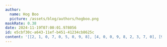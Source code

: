 ```yaml
---
author:
  name: Hog Boo
  picture: /assets/blog/authors/hogboo.png
maskRate: 0.38
date: 2024-11-19T07:00:01.978056
id: e5cbf30c-a643-11ef-b451-41234cb8625c
content: '[[2, 1, 0, 7, 0, 5, 0, 9, 8], [4, 0, 0, 9, 8, 2, 3, 7, 0], [9, 0, 8, 3, 0, 4, 0, 0, 5], [5, 2, 6, 4, 0, 0, 0, 8, 7], [3, 0, 0, 8, 7, 1, 5, 2, 0], [0, 0, 0, 0, 0, 6, 9, 3, 0], [1, 3, 4, 0, 9, 0, 8, 5, 2], [0, 0, 2, 1, 0, 8, 7, 4, 3], [0, 0, 0, 2, 4, 3, 6, 1, 9]]'
---
```


